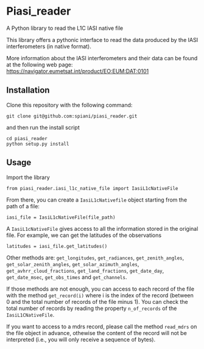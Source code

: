 # Piasi_reader
A Python library to read the L1C IASI native file

This library offers a pythonic interface to read the data
produced by the IASI interferometers (in native format).

More information about the IASI interferometers and
their data can be found at the following web page:
<https://navigator.eumetsat.int/product/EO:EUM:DAT:0101>

## Installation

Clone this repository with the following command:

```
git clone git@github.com:spiani/piasi_reader.git
```

and then run the install script

```
cd piasi_reader
python setup.py install
```

## Usage
Import the library

```
from piasi_reader.iasi_l1c_native_file import IasiL1cNativeFile
```

From there, you can create a `IasiL1cNativefile` object starting
from the path of a file:

```
iasi_file = IasiL1cNativeFile(file_path)
```

A `IasiL1cNativeFile` gives access to all the information stored in the
original file. For example, we can get the latitudes of the observations

```
latitudes = iasi_file.get_latitudes()
```

Other methods are: `get_longitudes`, `get_radiances`, `get_zenith_angles`,
`get_solar_zenith_angles`, `get_solar_azimuth_angles`, `get_avhrr_cloud_fractions`,
`get_land_fractions`, `get_date_day`, `get_date_msec`, `get_obs_times` and
`get_channels`.

If those methods are not enough, you can access to each record of the file with the
method `get_record(i)` where i is the index of the record (between 0 and the total
number of records of the file minus 1). You can check the total number of records
by reading the property `n_of_records` of the `IasiL1CNativeFile`.

If you want to access to a mdrs record, please call the method `read_mdrs` on the
file object in advance, othewise the content of the record will not be
interpreted (i.e., you will only receive a sequence of bytes).
